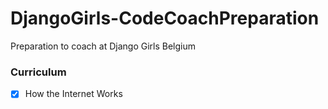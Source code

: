 # DjangoGirls-CodeCoachPreparation
Preparation to coach at Django Girls Belgium

### Curriculum 
- [x] How the Internet Works

